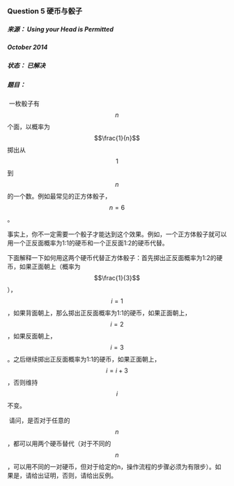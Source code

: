 ### Question 5 硬币与骰子

##### 来源：      Using your Head is Permitted

#####                   October 2014

##### 状态：      已解决

##### 题目：

​    一枚骰子有$$n$$个面，以概率为$$\frac{1}{n}$$掷出从$$1$$到$$n$$的一个数。例如最常见的正方体骰子，$$n=6$$。

​    事实上，你不一定需要一个骰子才能达到这个效果。例如，一个正方体骰子就可以用一个正反面概率为1:1的硬币和一个正反面1:2的硬币代替。

​    下面解释一下如何用这两个硬币代替正方体骰子：首先掷出正反面概率为1:2的硬币，如果正面朝上（概率为$$\frac{1}{3}$$），$$i=1$$，如果背面朝上，那么掷出正反面概率为1:1的硬币，如果正面朝上，$$i=2$$，如果反面朝上，$$i=3$$。之后继续掷出正反面概率为1:1的硬币，如果正面朝上，$$i=i+3$$，否则维持$$i$$不变。

​    请问，是否对于任意的$$n$$，都可以用两个硬币替代（对于不同的$$n$$，可以用不同的一对硬币，但对于给定的n，操作流程的步骤必须为有限步）。如果是，请给出证明，否则，请给出反例。


